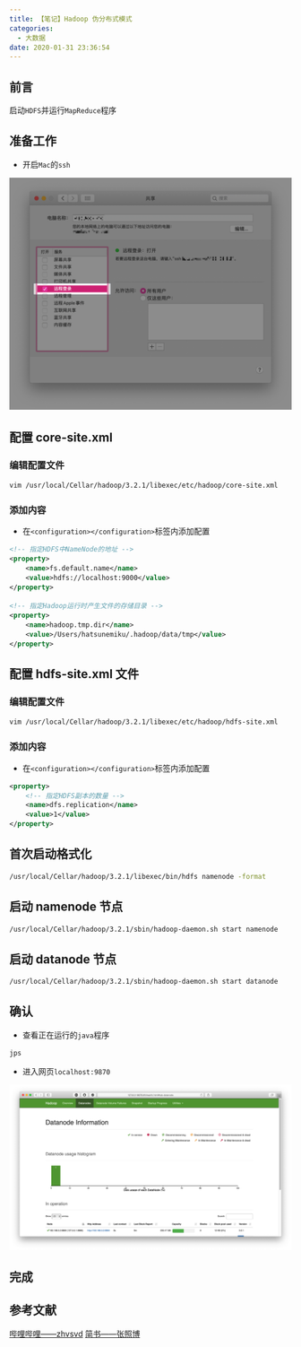 ```yaml
---
title: 【笔记】Hadoop 伪分布式模式
categories:
  - 大数据
date: 2020-01-31 23:36:54
---
```


## 前言

启动`HDFS`并运行`MapReduce`程序

<!-- more -->

## 准备工作

- 开启`Mac`的`ssh`

![01.png](/images/20200131233654/01.png)

## 配置 core-site.xml

### 编辑配置文件

``` sh
vim /usr/local/Cellar/hadoop/3.2.1/libexec/etc/hadoop/core-site.xml
```

### 添加内容

- 在`<configuration></configuration>`标签内添加配置

``` xml
<!-- 指定HDFS中NameNode的地址 -->
<property>
    <name>fs.default.name</name>
    <value>hdfs://localhost:9000</value>
</property>

<!-- 指定Hadoop运行时产生文件的存储目录 -->
<property>
    <name>hadoop.tmp.dir</name>
    <value>/Users/hatsunemiku/.hadoop/data/tmp</value>
</property>
```

## 配置 hdfs-site.xml 文件

### 编辑配置文件

``` sh
vim /usr/local/Cellar/hadoop/3.2.1/libexec/etc/hadoop/hdfs-site.xml
```

### 添加内容

- 在`<configuration></configuration>`标签内添加配置

``` xml
<property>
    <!-- 指定HDFS副本的数量 -->
    <name>dfs.replication</name>
    <value>1</value>
</property>
```

## 首次启动格式化

``` sh
/usr/local/Cellar/hadoop/3.2.1/libexec/bin/hdfs namenode -format
```

## 启动 namenode 节点

``` sh
/usr/local/Cellar/hadoop/3.2.1/sbin/hadoop-daemon.sh start namenode
```

## 启动 datanode 节点

``` sh
/usr/local/Cellar/hadoop/3.2.1/sbin/hadoop-daemon.sh start datanode
```

## 确认

- 查看正在运行的`java`程序

``` sh
jps
```

- 进入网页`localhost:9870`

![02.png](/images/20200131233654/02.png)

## 完成

## 参考文献

[哔哩哔哩——zhvsvd](https://www.bilibili.com/video/av64039568)
[简书——张照博](https://www.jianshu.com/p/a86ccd96b78a)
